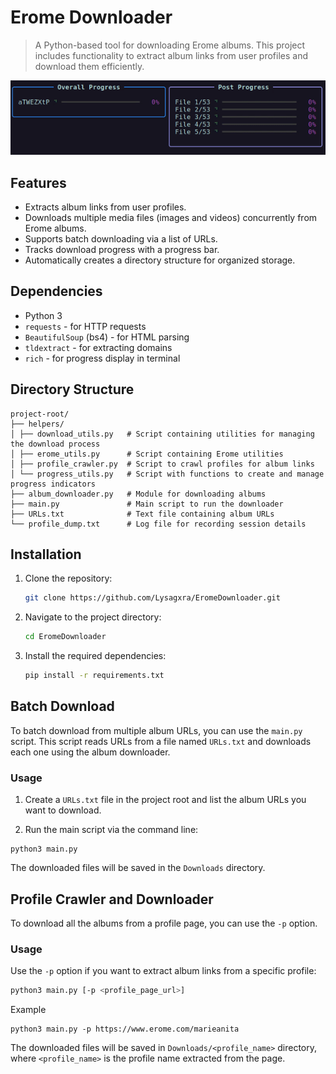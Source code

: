 # Erome Downloader

> A Python-based tool for downloading Erome albums. This project includes functionality to extract album links from user profiles and download them efficiently.

![Demo](https://github.com/Lysagxra/EromeDownloader/blob/a9c7e7d262a5bbd317e5fe9266bb01f3069a28e8/misc/Demo.gif)

## Features

- Extracts album links from user profiles.
- Downloads multiple media files (images and videos) concurrently from Erome albums.
- Supports batch downloading via a list of URLs.
- Tracks download progress with a progress bar.
- Automatically creates a directory structure for organized storage.

## Dependencies

- Python 3
- `requests` - for HTTP requests
- `BeautifulSoup` (bs4) - for HTML parsing
- `tldextract` - for extracting domains
- `rich` - for progress display in terminal

## Directory Structure

```
project-root/
├── helpers/
│ ├── download_utils.py   # Script containing utilities for managing the download process
│ ├── erome_utils.py      # Script containing Erome utilities
│ ├── profile_crawler.py  # Script to crawl profiles for album links
│ └── progress_utils.py   # Script with functions to create and manage progress indicators
├── album_downloader.py   # Module for downloading albums
├── main.py               # Main script to run the downloader
├── URLs.txt              # Text file containing album URLs
└── profile_dump.txt      # Log file for recording session details
```

## Installation

1. Clone the repository:
   ```bash
   git clone https://github.com/Lysagxra/EromeDownloader.git

2. Navigate to the project directory:
   ```bash
   cd EromeDownloader

3. Install the required dependencies:
   ```bash
   pip install -r requirements.txt

## Batch Download

To batch download from multiple album URLs, you can use the `main.py` script. This script reads URLs from a file named `URLs.txt` and downloads each one using the album downloader.

### Usage

1. Create a `URLs.txt` file in the project root and list the album URLs you want to download.

2. Run the main script via the command line:

```
python3 main.py
```

The downloaded files will be saved in the `Downloads` directory.

## Profile Crawler and Downloader

To download all the albums from a profile page, you can use the `-p` option.

### Usage

Use the `-p` option if you want to extract album links from a specific profile:

```bash
python3 main.py [-p <profile_page_url>]
```

Example

```
python3 main.py -p https://www.erome.com/marieanita
```

The downloaded files will be saved in `Downloads/<profile_name>` directory, where `<profile_name>` is the profile name extracted from the page.
